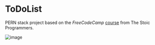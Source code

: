 # ToDoList
PERN stack project based on the *FreeCodeCamp* [course](https://youtu.be/ldYcgPKEZC8?si=g-CVgRfdVV9Jytjc) from The Stoic Programmers.

![image](https://github.com/user-attachments/assets/a32e37c6-6e3d-4f95-85ec-873cc38f985a)
